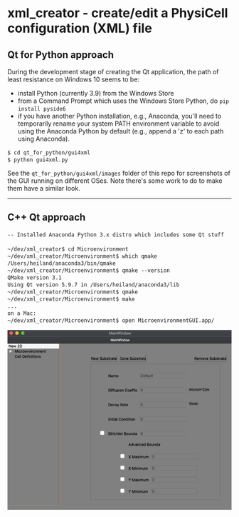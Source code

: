 # xml_creator - create/edit a PhysiCell configuration (XML) file

## Qt for Python approach

During the development stage of creating the Qt application, the path of least resistance on Windows 10 seems to be:
* install Python (currently 3.9) from the Windows Store
* from a Command Prompt which uses the Windows Store Python, do `pip install pyside6`
* if you have another Python installation, e.g., Anaconda, you'll need to temporarily rename your system PATH environment variable to avoid using the Anaconda Python by default (e.g., append a 'z' to each path using Anaconda).

```
$ cd qt_for_python/gui4xml
$ python gui4xml.py
```

See the `qt_for_python/gui4xml/images` folder of this repo for screenshots of the GUI running on different OSes. Note there's some work to do to make them have a similar look.

---
## C++ Qt approach

```
-- Installed Anaconda Python 3.x distro which includes some Qt stuff

~/dev/xml_creator$ cd Microenvironment
~/dev/xml_creator/Microenvironment$ which qmake
/Users/heiland/anaconda3/bin/qmake
~/dev/xml_creator/Microenvironment$ qmake --version
QMake version 3.1
Using Qt version 5.9.7 in /Users/heiland/anaconda3/lib
~/dev/xml_creator/Microenvironment$ qmake
~/dev/xml_creator/Microenvironment$ make
...
on a Mac:
~/dev/xml_creator/Microenvironment$ open MicroenvironmentGUI.app/
```

![sample](images/gui1_med.png)
